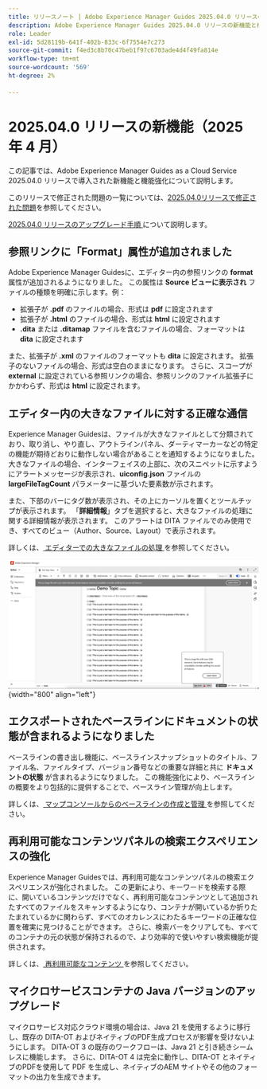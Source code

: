 ```yaml
---
title: リリースノート | Adobe Experience Manager Guides 2025.04.0 リリースの新機能
description: Adobe Experience Manager Guides 2025.04.0 リリースの新機能と機能強化について説明します
role: Leader
exl-id: 5d28119b-641f-402b-833c-6f7554e7c273
source-git-commit: f4ed3c8b70c47beb1f97c6703ade4d4f49fa814e
workflow-type: tm+mt
source-wordcount: '569'
ht-degree: 2%

---
```


# 2025.04.0 リリースの新機能（2025 年 4 月）

この記事では、Adobe Experience Manager Guides as a Cloud Service 2025.04.0 リリースで導入された新機能と機能強化について説明します。

このリリースで修正された問題の一覧については、[2025.04.0リリースで修正された問題](fixed-issues-2025-04-0.md)を参照してください。

[2025.04.0 リリースのアップグレード手順 ](../release-info/upgrade-instructions-2025-04-0.md) について説明します。

## 参照リンクに「Format」属性が追加されました

Adobe Experience Manager Guidesに、エディター内の参照リンクの **format** 属性が追加されるようになりました。 この属性は **Source ビューに表示され** ファイルの種類を明確に示します。例：

- 拡張子が **.pdf** のファイルの場合、形式は **pdf** に設定されます
- 拡張子が **.html** のファイルの場合、形式は **html** に設定されます
- **.dita** または **.ditamap** ファイルを含むファイルの場合、フォーマットは **dita** に設定されます

また、拡張子が **.xml** のファイルのフォーマットも **dita** に設定されます。 拡張子のないファイルの場合、形式は空白のままになります。 さらに、スコープが **external** に設定されている参照リンクの場合、参照リンクのファイル拡張子にかかわらず、形式は **html** に設定されます。


## エディター内の大きなファイルに対する正確な通信

Experience Manager Guidesは、ファイルが大きなファイルとして分類されており、取り消し、やり直し、アウトラインパネル、ダーティマーカーなどの特定の機能が期待どおりに動作しない場合があることを通知するようになりました。 大きなファイルの場合、インターフェイスの上部に、次のスニペットに示すようにアラートメッセージが表示され、**uiconfig.json** ファイルの **largeFileTagCount** パラメーターに基づいた要素数が示されます。

また、下部のバーにタグ数が表示され、その上にカーソルを置くとツールチップが表示されます。 「**詳細情報**」タブを選択すると、大きなファイルの処理に関する詳細情報が表示されます。 このアラートは DITA ファイルでのみ使用でき、すべてのビュー（Author、Source、Layout）で表示されます。

詳しくは、[ エディターでの大きなファイルの処理 ](../user-guide/web-editor-other-features.md#handling-large-files-in-the-editor) を参照してください。

![](assets/add-toast-tag-count.png){width="800" align="left"}

## エクスポートされたベースラインにドキュメントの状態が含まれるようになりました

ベースラインの書き出し機能に、ベースラインスナップショットのタイトル、ファイル名、ファイルタイプ、バージョン番号などの重要な詳細と共に **ドキュメントの状態** が含まれるようになりました。 この機能強化により、ベースラインの概要をより包括的に提供することで、ベースライン管理が向上します。

詳しくは、[ マップコンソールからのベースラインの作成と管理 ](../user-guide/web-editor-baseline.md#manage-baselines) を参照してください。

## 再利用可能なコンテンツパネルの検索エクスペリエンスの強化

Experience Manager Guidesでは、再利用可能なコンテンツパネルの検索エクスペリエンスが強化されました。 この更新により、キーワードを検索する際に、開いているコンテンツだけでなく、再利用可能なコンテンツとして追加されたすべてのファイルをスキャンするようになり、コンテナが開いているか折りたたまれているかに関わらず、すべてのオカレンスにわたるキーワードの正確な位置を確実に見つけることができます。 さらに、検索バーをクリアしても、すべてのコンテナの元の状態が保持されるので、より効率的で使いやすい検索機能が提供されます。

詳しくは、[ 再利用可能なコンテンツ ](../user-guide/web-editor-features.md#reusable-content) を参照してください。


## マイクロサービスコンテナの Java バージョンのアップグレード

マイクロサービス対応クラウド環境の場合は、Java 21 を使用するように移行し、既存の DITA-OT およびネイティブのPDF生成プロセスが影響を受けないようにします。 DITA-OT 3 の既存のワークフローは、Java 21 と引き続きシームレスに機能します。  さらに、DITA-OT 4 は完全に動作し、DITA-OT とネイティブのPDFを使用して PDF を生成し、ネイティブのAEM サイトやその他のフォーマットの出力を生成できます。
